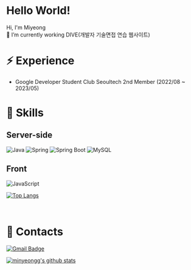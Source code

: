 # Hello World! 
Hi, I'm Miyeong
<br>
🤔 I’m currently working DIVE(개발자 기술면접 연습 웹사이트)


# ⚡ Experience
- Google Developer Student Club Seoultech 2nd Member (2022/08 ~ 2023/05)


# 🌱 Skills 

## Server-side
![Java](https://img.shields.io/badge/Java-007396.svg?&style=flat-square&logo=Java&logoColor=white)
![Spring](https://img.shields.io/badge/Spring-6DB33F.svg?&style=flat-square&logo=Spring&logoColor=white)
![Spring Boot](https://img.shields.io/badge/SpringBoot-6DB33F?style=flat-square&logo=SpringBoot&logoColor=white)
![MySQL](https://img.shields.io/badge/MySQL-4479A1?style=flat-square&logo=MySQL&logoColor=white)
<br>

## Front
![JavaScript](https://img.shields.io/badge/JavaScript-F7DF1E.svg?&style=flat-square&logo=JavaScript&logoColor=white)


[![Top Langs](https://github-readme-stats.vercel.app/api/top-langs/?username=minyeongg&layout=compact)](https://github.com/minyeongg/github-readme-stats)


<br/>

# 💬 Contacts  
[![Gmail Badge](https://img.shields.io/badge/Gmail-d14836?style=flat-square&logo=Gmail&logoColor=white&link=mailto:1030pmy@gmail.com)](mailto:1030pmy@gmail.com)





<!--
**minyeongg/minyeongg** is a ✨ _special_ ✨ repository because its `README.md` (this file) appears on your GitHub profile.

Here are some ideas to get you started:	

- 🔭 I’m currently working on ...
- 🌱 I’m currently learning ...
- 👯 I’m looking to collaborate on ...
- 🤔 I’m looking for help with ...
- 💬 Ask me about ...
- 📫 How to reach me: ...
- 😄 Pronouns: ...
- ⚡ Fun fact: ...
-->

[![minyeongg's github stats](https://github-readme-stats.vercel.app/api?username=minyeongg)](https://github.com/minyeongg/github-readme-stats)
